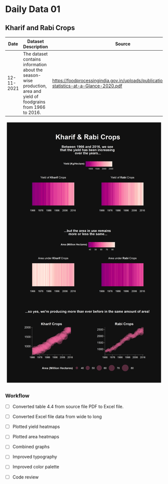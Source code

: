 # Daily Data 01
## Kharif and Rabi Crops

| Date       	| Dataset Description                                                                                                	| Source                                                                                              	|
|------------	|--------------------------------------------------------------------------------------------------------------------	|-----------------------------------------------------------------------------------------------------	|
| 12-11-2021 	| The dataset contains information about the season-wise production, area and yield of foodgrains from 1966 to 2016. 	| https://foodprocessingindia.gov.in/uploads/publication/Agricultural-statistics-at-a-Glance-2020.pdf 	|

![kharif rabi graph](kharif_rabi.png "Kharif Rabi Crop Yields")


### Workflow

- [ ] Converted table 4.4 from source file PDF to Excel file.
- [ ] Converted Excel file data from wide to long
- [ ] Plotted yield heatmaps
- [ ] Plotted area heatmaps
- [ ] Combined graphs
- [ ] Improved typography
- [ ] Improved color palette
- [ ] Code review

